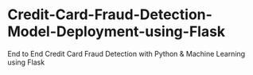 # Credit-Card-Fraud-Detection-Model-Deployment-using-Flask
End to End Credit Card Fraud Detection with Python &amp; Machine Learning using Flask
